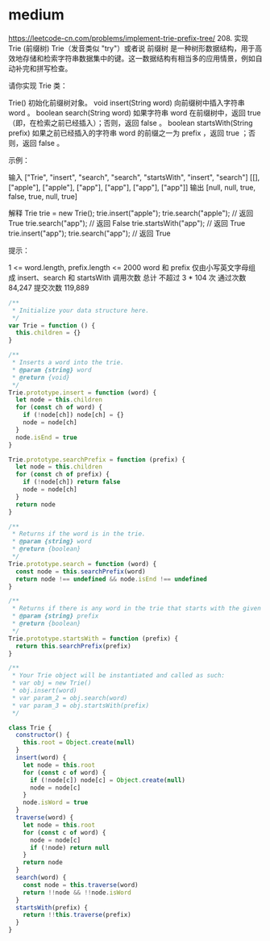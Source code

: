 # medium

https://leetcode-cn.com/problems/implement-trie-prefix-tree/ 208. 实现 Trie (前缀树)
Trie（发音类似 "try"）或者说 前缀树 是一种树形数据结构，用于高效地存储和检索字符串数据集中的键。这一数据结构有相当多的应用情景，例如自动补完和拼写检查。

请你实现 Trie 类：

Trie() 初始化前缀树对象。
void insert(String word) 向前缀树中插入字符串 word 。
boolean search(String word) 如果字符串 word 在前缀树中，返回 true（即，在检索之前已经插入）；否则，返回 false 。
boolean startsWith(String prefix) 如果之前已经插入的字符串 word 的前缀之一为 prefix ，返回 true ；否则，返回 false 。

示例：

输入
["Trie", "insert", "search", "search", "startsWith", "insert", "search"]
[[], ["apple"], ["apple"], ["app"], ["app"], ["app"], ["app"]]
输出
[null, null, true, false, true, null, true]

解释
Trie trie = new Trie();
trie.insert("apple");
trie.search("apple"); // 返回 True
trie.search("app"); // 返回 False
trie.startsWith("app"); // 返回 True
trie.insert("app");
trie.search("app"); // 返回 True

提示：

1 <= word.length, prefix.length <= 2000
word 和 prefix 仅由小写英文字母组成
insert、search 和 startsWith 调用次数 总计 不超过 3 \* 104 次
通过次数 84,247 提交次数 119,889

```js
/**
 * Initialize your data structure here.
 */
var Trie = function () {
  this.children = {}
}

/**
 * Inserts a word into the trie.
 * @param {string} word
 * @return {void}
 */
Trie.prototype.insert = function (word) {
  let node = this.children
  for (const ch of word) {
    if (!node[ch]) node[ch] = {}
    node = node[ch]
  }
  node.isEnd = true
}

Trie.prototype.searchPrefix = function (prefix) {
  let node = this.children
  for (const ch of prefix) {
    if (!node[ch]) return false
    node = node[ch]
  }
  return node
}

/**
 * Returns if the word is in the trie.
 * @param {string} word
 * @return {boolean}
 */
Trie.prototype.search = function (word) {
  const node = this.searchPrefix(word)
  return node !== undefined && node.isEnd !== undefined
}

/**
 * Returns if there is any word in the trie that starts with the given prefix.
 * @param {string} prefix
 * @return {boolean}
 */
Trie.prototype.startsWith = function (prefix) {
  return this.searchPrefix(prefix)
}

/**
 * Your Trie object will be instantiated and called as such:
 * var obj = new Trie()
 * obj.insert(word)
 * var param_2 = obj.search(word)
 * var param_3 = obj.startsWith(prefix)
 */
```

```js
class Trie {
  constructor() {
    this.root = Object.create(null)
  }
  insert(word) {
    let node = this.root
    for (const c of word) {
      if (!node[c]) node[c] = Object.create(null)
      node = node[c]
    }
    node.isWord = true
  }
  traverse(word) {
    let node = this.root
    for (const c of word) {
      node = node[c]
      if (!node) return null
    }
    return node
  }
  search(word) {
    const node = this.traverse(word)
    return !!node && !!node.isWord
  }
  startsWith(prefix) {
    return !!this.traverse(prefix)
  }
}
```
